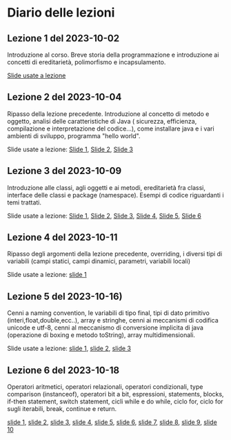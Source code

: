 # Diario delle lezioni
## Lezione 1 del 2023-10-02
Introduzione al corso. Breve storia della programmazione e introduzione ai concetti di ereditarietà, polimorfismo e incapsulamento.

[Slide usate a lezione](http://art.uniroma2.it/teaching/lmp/part_I/stuff/Introduction.pdf)

## Lezione 2 del 2023-10-04
Ripasso della lezione precedente. Introduzione al concetto di metodo e oggetto, analisi delle caratteristiche di Java ( sicurezza, efficienza, compilazione e interpretazione del codice...), come installare java e i vari ambienti di sviluppo, programma "hello world".

Slide usate a lezione:
[Slide 1](https://docs.oracle.com/javase/tutorial/getStarted/intro/definition.html),
[Slide 2](https://docs.oracle.com/javase/tutorial/getStarted/cupojava/index.html),
[Slide 3](https://docs.oracle.com/javase/tutorial/getStarted/cupojava/netbeans.html)

## Lezione 3 del 2023-10-09
Introduzione alle classi, agli oggetti e ai metodi, ereditarietà fra classi, interface delle classi e package (namespace). Esempi di codice riguardanti i temi trattati.

Slide usate a lezione:
[Slide 1](https://docs.oracle.com/javase/tutorial/java/concepts/),
[Slide 2](https://docs.oracle.com/javase/tutorial/java/concepts/object.html),
[Slide 3](https://docs.oracle.com/javase/tutorial/java/concepts/class.html),
[Slide 4](https://docs.oracle.com/javase/tutorial/java/concepts/inheritance.html),
[Slide 5](https://docs.oracle.com/javase/tutorial/java/concepts/interface.html),
[Slide 6](https://docs.oracle.com/javase/tutorial/java/concepts/package.html)

## Lezione 4 del 2023-10-11
Ripasso degli argomenti della lezione precedente, overriding, i diversi tipi di variabili (campi statici, campi dinamici, parametri, variabili locali)

Slide usate a lezione:
[slide 1](https://docs.oracle.com/javase/tutorial/java/nutsandbolts/variables.html)

## Lezione 5 del 2023-10-16)
Cenni a naming convention, le variabili di tipo final, tipi di dato primitivo (interi,float,double,ecc..), array e stringhe, cenni ai meccanismi di codifica unicode e utf-8, cenni al meccanismo di conversione implicita di java (operazione di boxing e metodo toString), array multidimensionali.

Slide usate a lezione:
[slide 1](https://docs.oracle.com/javase/tutorial/java/nutsandbolts/variables.html),
[slide 2](https://docs.oracle.com/javase/tutorial/java/nutsandbolts/datatypes.html),
[slide 3](https://docs.oracle.com/javase/tutorial/java/nutsandbolts/arrays.html)

## Lezione 6 del 2023-10-18
Operatori aritmetici, operatori relazionali, operatori condizionali, type comparison (instanceof), operatori bit a bit, espressioni, statements, blocks, if-then statement, switch statement, cicli while e do while, ciclo for, ciclo for sugli iterabili, break, continue e return.

[slide 1](https://docs.oracle.com/javase/tutorial/java/nutsandbolts/operators.html),
[slide 2](https://docs.oracle.com/javase/tutorial/java/nutsandbolts/op1.html),
[slide 3](https://docs.oracle.com/javase/tutorial/java/nutsandbolts/op2.html),
[slide 4](https://docs.oracle.com/javase/tutorial/java/nutsandbolts/op3.html),
[slide 5](https://docs.oracle.com/javase/tutorial/java/nutsandbolts/expressions.html),
[slide 6](https://docs.oracle.com/javase/tutorial/java/nutsandbolts/if.html),
[slide 7](https://docs.oracle.com/javase/tutorial/java/nutsandbolts/switch.html),
[slide 8](https://docs.oracle.com/javase/tutorial/java/nutsandbolts/while.html),
[slide 9](https://docs.oracle.com/javase/tutorial/java/nutsandbolts/for.html),
[slide 10](https://docs.oracle.com/javase/tutorial/java/nutsandbolts/branch.html)

